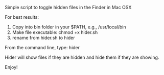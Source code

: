 Simple script to toggle hidden files in the Finder in Mac OSX

For best results:

1.  Copy into bin folder in your $PATH, e.g., /usr/local/bin
2.  Make file executable:  chmod +x hider.sh
2.  rename from hider.sh to hider

From the command line, type: hider

Hider will show files if they are hidden and hide them if they are showing.

Enjoy!
